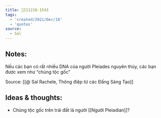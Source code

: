 ```yaml
---
title: 💬211218-1543
tags:
  - 'created/2021/Dec/18'
  - 'quotes'
source:
  - Sal
---
```


## Notes:
Nếu các bạn có rất nhiều DNA của người Pleiades nguyên thủy, các bạn được xem như “chủng tộc gốc”

Source: [[@ Sal Rachele, Thông điệp từ các Đấng Sáng Tạo]]

## Ideas & thoughts:
- Chủng tộc gốc trên trái đất là người [[Người Pleiadian]]?